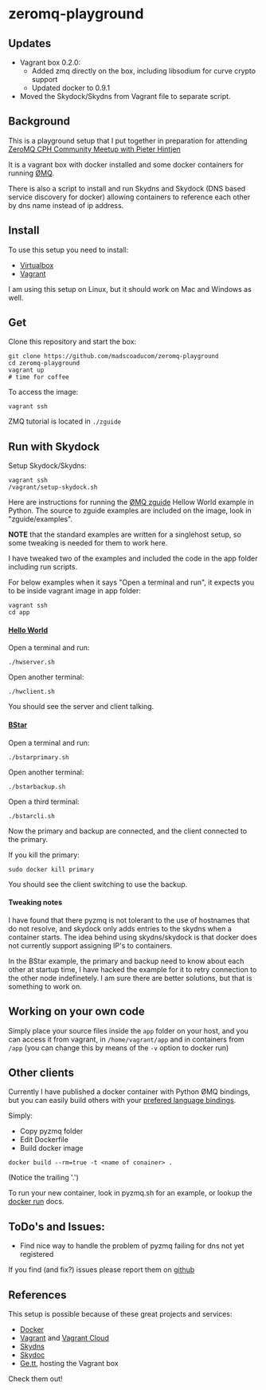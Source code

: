 zeromq-playground
=================

Updates
-------
* Vagrant box 0.2.0:
  * Added zmq directly on the box, including libsodium for curve crypto support
  * Updated docker to 0.9.1
* Moved the Skydock/Skydns from Vagrant file to separate script.

Background
----------

This is a playground setup that I put together in preparation for attending [ZeroMQ CPH Community Meetup with Pieter Hintjen](http://www.eventbrite.com/e/zeromq-cph-community-meetup-with-pieter-hintjens-registration-10826864443?utm_campaign=event_reminder&ref=eemaileventremind&utm_medium=email&utm_source=eb_email&utm_term=eventname)

It is a vagrant box with docker installed and some docker containers for running [ØMQ](http://zeromq.org/).

There is also a script to install and run Skydns and Skydock (DNS based service discovery for docker) allowing containers to reference each other by dns name instead of ip address.

Install
-------
To use this setup you need to install:

* [Virtualbox](https://www.virtualbox.org/wiki/Downloads)
* [Vagrant](https://www.vagrantup.com/downloads.html)

I am using this setup on Linux, but it should work on Mac and Windows as well.

Get
---
Clone this repository and start the box:
```
git clone https://github.com/madscoaducom/zeromq-playground
cd zeromq-playground
vagrant up
# time for coffee
```
To access the image:
```
vagrant ssh
```
ZMQ tutorial is located in `./zguide`

Run with Skydock
----------------
Setup Skydock/Skydns:
```
vagrant ssh
/vagrant/setup-skydock.sh
```

Here are instructions for running the [ØMQ zguide](http://zguide.zeromq.org/) Hellow World example in Python. The source to zguide examples are included on the image, look in "zguide/examples".

**NOTE** that the standard examples are written for a singlehost setup, so some tweaking is needed for them to work here.

I have tweaked two of the examples and included the code in the app folder including run scripts.

For below examples when it says "Open a terminal and run", it expects you to be inside vagrant image in app folder:

```
vagrant ssh
cd app
```

#### [Hello World](http://zguide.zeromq.org/page:all#Ask-and-Ye-Shall-Receive)

Open a terminal and run:
```
./hwserver.sh
```

Open another terminal:
```
./hwclient.sh
```
You should see the server and client talking.


#### [BStar](http://zguide.zeromq.org/page:all#Binary-Star-Implementation)
Open a terminal and run:
```
./bstarprimary.sh
```

Open another terminal:
```
./bstarbackup.sh
```

Open a third terminal:
```
./bstarcli.sh
```

Now the primary and backup are connected, and the client connected to the primary. 

If you kill the primary:
```
sudo docker kill primary
```

You should see the client switching to use the backup.

#### Tweaking notes
I have found that there pyzmq is not tolerant to the use of hostnames that do not resolve, and skydock only adds entries to the skydns when a container starts. The idea behind using skydns/skydock is that docker does not currently support assigning IP's to containers.

In the BStar example, the primary and backup need to know about each other at startup time, I have hacked the example for it to retry connection to the other node indefinetely. I am sure there are better solutions, but that is something to work on.


Working on your own code
------------------------
Simply place your source files inside the `app` folder on your host, and you can access it from vagrant, in `/home/vagrant/app` and in containers from `/app` (you can change this by means of the `-v` option to docker run)


Other clients
-------------
Currently I have published a docker container with Python ØMQ bindings, but you can easily build others with your [prefered language bindings](http://zeromq.org/bindings:_start).

Simply:

* Copy pyzmq folder
* Edit Dockerfile
* Build docker image

```
docker build --rm=true -t <name of conainer> .
```
(Notice the trailing '.')

To run your new container, look in pyzmq.sh for an example, or lookup the [docker run](http://docs.docker.io/en/latest/reference/commandline/cli/#run) docs.

ToDo's and Issues:
------------------
* Find nice way to handle the problem of pyzmq failing for dns not yet registered

If you find (and fix?) issues please report them on [github](https://github.com/madscoaducom/zeromq-playground)


References
---------
This setup is possible because of these great projects and services:
* [Docker](http://docker.io)
* [Vagrant](http://www.vagrantup.com) and [Vagrant Cloud](http://www.vagrantcloud.com)
* [Skydns](https://github.com/skynetservices/skydns)
* [Skydoc](https://github.com/crosbymichael/skydock)
* [Ge.tt](http://ge.tt), hosting the Vagrant box

Check them out!
